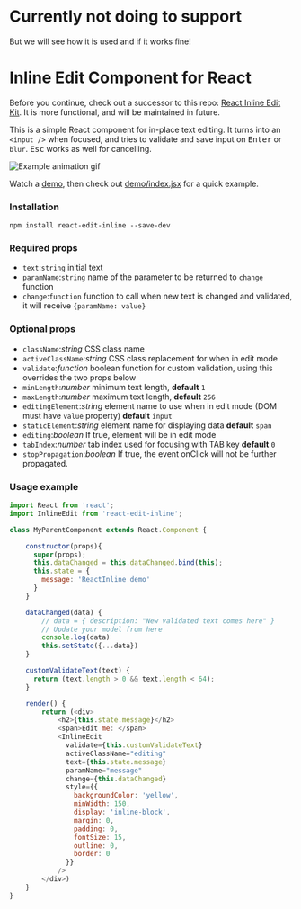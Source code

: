 # Currently not doing to support
But we will see how it is used and if it works fine!

# Inline Edit Component for React

Before you continue, check out a successor to this repo: [React Inline Edit Kit](https://github.com/kaivi/riek). It is more functional, and will be maintained in future.

This is a simple React component for in-place text editing. It turns into an `<input />` when focused, and tries to validate and save input on <kbd>Enter</kbd> or `blur`. <kbd>Esc</kbd> works as well for cancelling.

![Example animation gif](http://i.imgur.com/8vig5m1.gif)

Watch a [demo](http://htmlpreview.github.io/?https://github.com/kaivi/ReactInlineEdit/blob/master/demo/index.html), then check out [demo/index.jsx](demo/index.jsx) for a quick example.

### Installation

`npm install react-edit-inline --save-dev`

### Required props
- `text`:`string` initial text
- `paramName`:`string` name of the parameter to be returned to `change` function
- `change`:`function` function to call when new text is changed and validated, it will receive `{paramName: value}`

### Optional props
- `className`:_string_ CSS class name
- `activeClassName`:_string_ CSS class replacement for when in edit mode
- `validate`:_function_ boolean function for custom validation, using this overrides the two props below
- `minLength`:_number_ minimum text length, **default** `1`
- `maxLength`:_number_ maximum text length, **default** `256`
- `editingElement`:_string_ element name to use when in edit mode (DOM must have `value` property) **default** `input`
- `staticElement`:_string_ element name for displaying data **default** `span`
- `editing`:_boolean_ If true, element will be in edit mode
- `tabIndex`:_number_ tab index used for focusing with TAB key **default** `0`
- `stopPropagation`:_boolean_ If true, the event onClick will not be further propagated.

### Usage example
```javascript
import React from 'react';
import InlineEdit from 'react-edit-inline';

class MyParentComponent extends React.Component {

    constructor(props){
      super(props);
      this.dataChanged = this.dataChanged.bind(this);
      this.state = {
        message: 'ReactInline demo'
      }
    }

    dataChanged(data) {
        // data = { description: "New validated text comes here" }
        // Update your model from here
        console.log(data)
        this.setState({...data})
    }

    customValidateText(text) {
      return (text.length > 0 && text.length < 64);
    }

    render() {
        return (<div>
            <h2>{this.state.message}</h2>
            <span>Edit me: </span>
            <InlineEdit
              validate={this.customValidateText}
              activeClassName="editing"
              text={this.state.message}
              paramName="message"
              change={this.dataChanged}
              style={{
                backgroundColor: 'yellow',
                minWidth: 150,
                display: 'inline-block',
                margin: 0,
                padding: 0,
                fontSize: 15,
                outline: 0,
                border: 0
              }}
            />
        </div>)
    }
}
```
